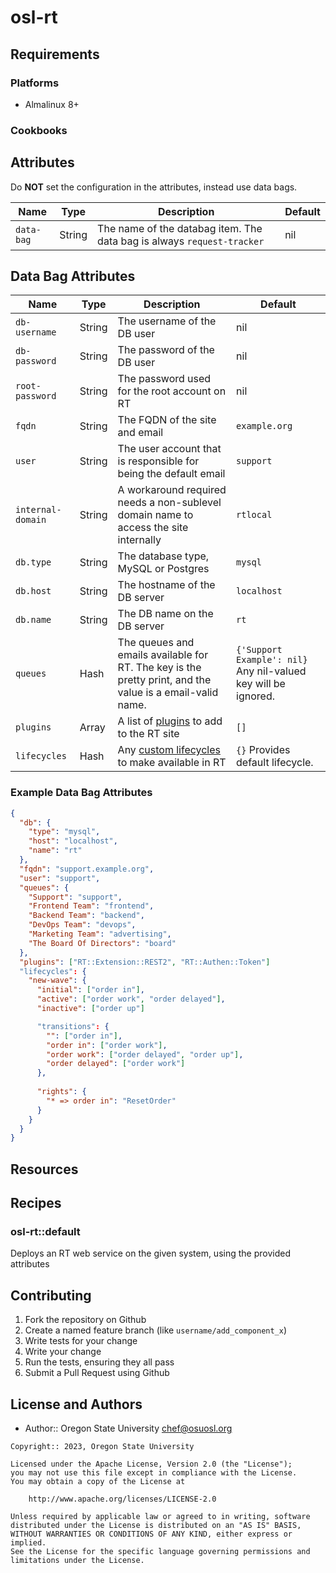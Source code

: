 # osl-rt

## Requirements

### Platforms

- Almalinux 8+

### Cookbooks

## Attributes

Do **NOT** set the configuration in the attributes, instead use data bags.

Name       | Type   | Description                                                            | Default
-----------|--------|------------------------------------------------------------------------|---------
`data-bag` | String | The name of the databag item. The data bag is always `request-tracker` | nil

## Data Bag Attributes

Name             | Type   | Description                                                  | Default
-----------------|--------|--------------------------------------------------------------|----------
`db-username`    | String | The username of the DB user                                  | nil
`db-password`    | String | The password of the DB user                                  | nil
`root-password`  | String | The password used for the root account on RT                 | nil
`fqdn`           | String | The FQDN of the site and email                               | `example.org`
`user`           | String | The user account that is responsible for being the default email | `support`
`internal-domain`| String | A workaround required needs a non-sublevel domain name to access the site internally | `rtlocal`
`db.type`        | String | The database type, MySQL or Postgres                         | `mysql`
`db.host`        | String | The hostname of the DB server                                | `localhost`
`db.name`        | String | The DB name on the DB server                                 | `rt`
`queues`         | Hash   | The queues and emails available for RT. The key is the pretty print, and the value is a email-valid name. | `{'Support Example': nil}` Any nil-valued key will be ignored.
`plugins`        | Array  | A list of [plugins](https://rt-wiki.bestpractical.com/wiki/Extensions) to add to the RT site | `[]`
`lifecycles`     | Hash   | Any [custom lifecycles](https://docs.bestpractical.com/rt/4.4.1/customizing/lifecycles.html) to make available in RT | `{}` Provides default lifecycle.

### Example Data Bag Attributes

```json
{
  "db": {
    "type": "mysql",
    "host": "localhost",
    "name": "rt"
  },
  "fqdn": "support.example.org",
  "user": "support",
  "queues": {
    "Support": "support",
    "Frontend Team": "frontend",
    "Backend Team": "backend",
    "DevOps Team": "devops",
    "Marketing Team": "advertising",
    "The Board Of Directors": "board"
  },
  "plugins": ["RT::Extension::REST2", "RT::Authen::Token"]
  "lifecycles": {
    "new-wave": {
      "initial": ["order in"],
      "active": ["order work", "order delayed"],
      "inactive": ["order up"]

      "transitions": {
        "": ["order in"],
        "order in": ["order work"],
        "order work": ["order delayed", "order up"],
        "order delayed": ["order work"]
      },
      
      "rights": {
        "* => order in": "ResetOrder"
      }
    }
  }
}
```

## Resources

## Recipes

### osl-rt::default
Deploys an RT web service on the given system, using the provided attributes

## Contributing

1. Fork the repository on Github
1. Create a named feature branch (like `username/add_component_x`)
1. Write tests for your change
1. Write your change
1. Run the tests, ensuring they all pass
1. Submit a Pull Request using Github

## License and Authors

- Author:: Oregon State University <chef@osuosl.org>

```text
Copyright:: 2023, Oregon State University

Licensed under the Apache License, Version 2.0 (the "License");
you may not use this file except in compliance with the License.
You may obtain a copy of the License at

    http://www.apache.org/licenses/LICENSE-2.0

Unless required by applicable law or agreed to in writing, software
distributed under the License is distributed on an "AS IS" BASIS,
WITHOUT WARRANTIES OR CONDITIONS OF ANY KIND, either express or implied.
See the License for the specific language governing permissions and
limitations under the License.
```
